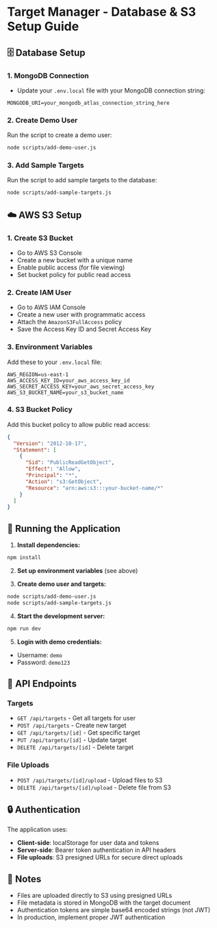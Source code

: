 # Target Manager - Database & S3 Setup Guide

## 🗄️ Database Setup

### 1. MongoDB Connection

- Update your `.env.local` file with your MongoDB connection string:

```env
MONGODB_URI=your_mongodb_atlas_connection_string_here
```

### 2. Create Demo User

Run the script to create a demo user:

```bash
node scripts/add-demo-user.js
```

### 3. Add Sample Targets

Run the script to add sample targets to the database:

```bash
node scripts/add-sample-targets.js
```

## ☁️ AWS S3 Setup

### 1. Create S3 Bucket

- Go to AWS S3 Console
- Create a new bucket with a unique name
- Enable public access (for file viewing)
- Set bucket policy for public read access

### 2. Create IAM User

- Go to AWS IAM Console
- Create a new user with programmatic access
- Attach the `AmazonS3FullAccess` policy
- Save the Access Key ID and Secret Access Key

### 3. Environment Variables

Add these to your `.env.local` file:

```env
AWS_REGION=us-east-1
AWS_ACCESS_KEY_ID=your_aws_access_key_id
AWS_SECRET_ACCESS_KEY=your_aws_secret_access_key
AWS_S3_BUCKET_NAME=your_s3_bucket_name
```

### 4. S3 Bucket Policy

Add this bucket policy to allow public read access:

```json
{
  "Version": "2012-10-17",
  "Statement": [
    {
      "Sid": "PublicReadGetObject",
      "Effect": "Allow",
      "Principal": "*",
      "Action": "s3:GetObject",
      "Resource": "arn:aws:s3:::your-bucket-name/*"
    }
  ]
}
```

## 🚀 Running the Application

1. **Install dependencies:**

```bash
npm install
```

2. **Set up environment variables** (see above)

3. **Create demo user and targets:**

```bash
node scripts/add-demo-user.js
node scripts/add-sample-targets.js
```

4. **Start the development server:**

```bash
npm run dev
```

5. **Login with demo credentials:**

- Username: `demo`
- Password: `demo123`

## 📁 API Endpoints

### Targets

- `GET /api/targets` - Get all targets for user
- `POST /api/targets` - Create new target
- `GET /api/targets/[id]` - Get specific target
- `PUT /api/targets/[id]` - Update target
- `DELETE /api/targets/[id]` - Delete target

### File Uploads

- `POST /api/targets/[id]/upload` - Upload files to S3
- `DELETE /api/targets/[id]/upload` - Delete file from S3

## 🔒 Authentication

The application uses:

- **Client-side**: localStorage for user data and tokens
- **Server-side**: Bearer token authentication in API headers
- **File uploads**: S3 presigned URLs for secure direct uploads

## 📝 Notes

- Files are uploaded directly to S3 using presigned URLs
- File metadata is stored in MongoDB with the target document
- Authentication tokens are simple base64 encoded strings (not JWT)
- In production, implement proper JWT authentication
